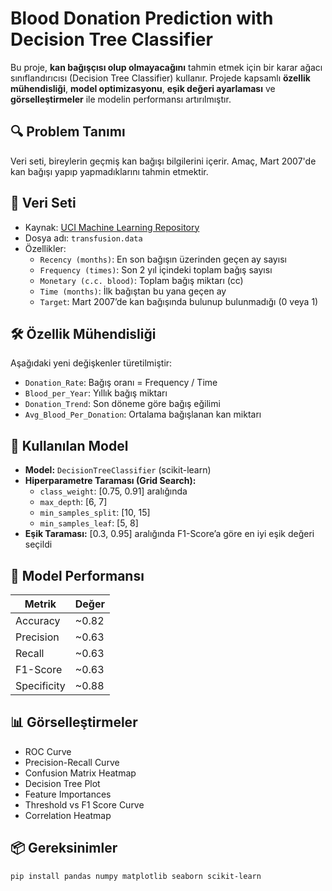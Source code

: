 # Blood Donation Prediction with Decision Tree Classifier

Bu proje, **kan bağışçısı olup olmayacağını** tahmin etmek için bir karar ağacı sınıflandırıcısı (Decision Tree Classifier) kullanır. Projede kapsamlı **özellik mühendisliği**, **model optimizasyonu**, **eşik değeri ayarlaması** ve **görselleştirmeler** ile modelin performansı artırılmıştır.

## 🔍 Problem Tanımı

Veri seti, bireylerin geçmiş kan bağışı bilgilerini içerir. Amaç, Mart 2007'de kan bağışı yapıp yapmadıklarını tahmin etmektir.

## 📁 Veri Seti

- Kaynak: [UCI Machine Learning Repository](https://archive.ics.uci.edu/ml/datasets/Blood+Transfusion+Service+Center)
- Dosya adı: `transfusion.data`
- Özellikler:
  - `Recency (months)`: En son bağışın üzerinden geçen ay sayısı
  - `Frequency (times)`: Son 2 yıl içindeki toplam bağış sayısı
  - `Monetary (c.c. blood)`: Toplam bağış miktarı (cc)
  - `Time (months)`: İlk bağıştan bu yana geçen ay
  - `Target`: Mart 2007’de kan bağışında bulunup bulunmadığı (0 veya 1)

## 🛠️ Özellik Mühendisliği

Aşağıdaki yeni değişkenler türetilmiştir:

- `Donation_Rate`: Bağış oranı = Frequency / Time
- `Blood_per_Year`: Yıllık bağış miktarı
- `Donation_Trend`: Son döneme göre bağış eğilimi
- `Avg_Blood_Per_Donation`: Ortalama bağışlanan kan miktarı

## 🧠 Kullanılan Model

- **Model:** `DecisionTreeClassifier` (scikit-learn)
- **Hiperparametre Taraması (Grid Search):**
  - `class_weight`: [0.75, 0.91] aralığında
  - `max_depth`: [6, 7]
  - `min_samples_split`: [10, 15]
  - `min_samples_leaf`: [5, 8]
- **Eşik Taraması:** [0.3, 0.95] aralığında F1-Score’a göre en iyi eşik değeri seçildi

## 🎯 Model Performansı

| Metrik        | Değer  |
|---------------|--------|
| Accuracy      | ~0.82  |
| Precision     | ~0.63  |
| Recall        | ~0.63  |
| F1-Score      | ~0.63  |
| Specificity   | ~0.88  |

## 📊 Görselleştirmeler

- ROC Curve
- Precision-Recall Curve
- Confusion Matrix Heatmap
- Decision Tree Plot
- Feature Importances
- Threshold vs F1 Score Curve
- Correlation Heatmap

## 📦 Gereksinimler

```bash
pip install pandas numpy matplotlib seaborn scikit-learn
